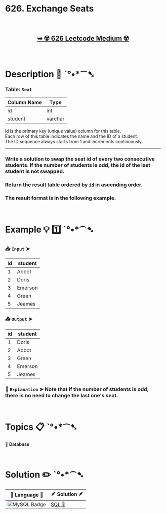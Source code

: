 # 626. Exchange Seats

</br>

<h2 align="center"> 

<a href="https://leetcode.com/problems/exchange-seats/description/?envType=study-plan-v2&envId=top-sql-50"><strong>➥ ☢️ 626 Leetcode Medium ☢️ </strong></a>
</h2>

</br>

# Description 📜 ˋ°•*⁀➷

### Table: `Seat`

| Column Name | Type    |
|-------------|---------|
| id          | int     |
| student     | varchar |

id is the primary key (unique value) column for this table.</br>
Each row of this table indicates the name and the ID of a student.</br>
The ID sequence always starts from 1 and increments continuously.

---

### Write a solution to swap the seat id of every two consecutive students. If the number of students is odd, the id of the last student is not swapped.

### Return the result table ordered by `id` in ascending order.

### The result format is in the following example.

</br>

# Example 💡 1️⃣ ˋ°•*⁀➷

  ### 📥 `Input`  ➤ 

| id | student |
| -- | ------- |
| 1  | Abbot   |
| 2  | Doris   |
| 3  | Emerson |
| 4  | Green   |
| 5  | Jeames  |

  ### 📤 `Output`  ➤

| id | student |
| -- | ------- |
| 1  | Doris   |
| 2  | Abbot   |
| 3  | Green   |
| 4  | Emerson |
| 5  | Jeames  |

  ### 🔦 `Explanation`  ➤ Note that if the number of students is odd, there is no need to change the last one's seat.

</br>

# Topics 📋 ˋ°•*⁀➷

🔸 **Database**  </br>

</br>

# Solution ✏️ ˋ°•*⁀➷

| 📒 Language 📒  | 🪶 Solution 🪶 |
| ------------- | ------------- |
|  ![MySQL Badge](https://img.shields.io/badge/MySQL-4479A1?logo=mysql&logoColor=fff&style=for-the-badge)  | [SQL 🕍](https://github.com/Prakhar-002/LEETCODE/blob/main/%F0%9F%93%9A%20Study%20%F0%9F%8E%A7%20Plan%20%F0%9F%91%A8%F0%9F%8F%BB%E2%80%8D%F0%9F%92%BB/%F0%9F%93%A6%20SQL%2050%20-%20%F0%9F%8C%BD%20Crack%20SQL%20Interview/%F0%9F%94%AC%20Examine%20Thoroughly%20%F0%9F%A7%AC/06%20Subqueries/Day%20%E2%9E%BA%2038%20%F0%9F%8C%BD626.%20Exchange%20Seats/%F0%9F%95%8D%20SQL%20-%20626.%20Exchange%20Seats.sql) |
